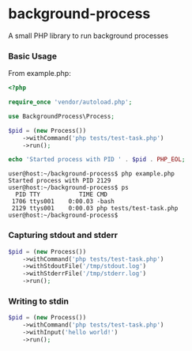 # background-process
A small PHP library to run background processes

### Basic Usage

From example.php:

```php
<?php

require_once 'vendor/autoload.php';

use BackgroundProcess\Process;

$pid = (new Process())
    ->withCommand('php tests/test-task.php')
    ->run();

echo 'Started process with PID ' . $pid . PHP_EOL;

```

```
user@host:~/background-process$ php example.php
Started process with PID 2129
user@host:~/background-process$ ps
  PID TTY           TIME CMD
 1706 ttys001    0:00.03 -bash
 2129 ttys001    0:00.03 php tests/test-task.php
user@host:~/background-process$
```

### Capturing stdout and stderr
```php
$pid = (new Process())
    ->withCommand('php tests/test-task.php')
    ->withStdoutFile('/tmp/stdout.log')
    ->withStderrFile('/tmp/stderr.log')
    ->run();
```

### Writing to stdin

```php
$pid = (new Process())
    ->withCommand('php tests/test-task.php')
    ->withInput('hello world!')
    ->run();
```
